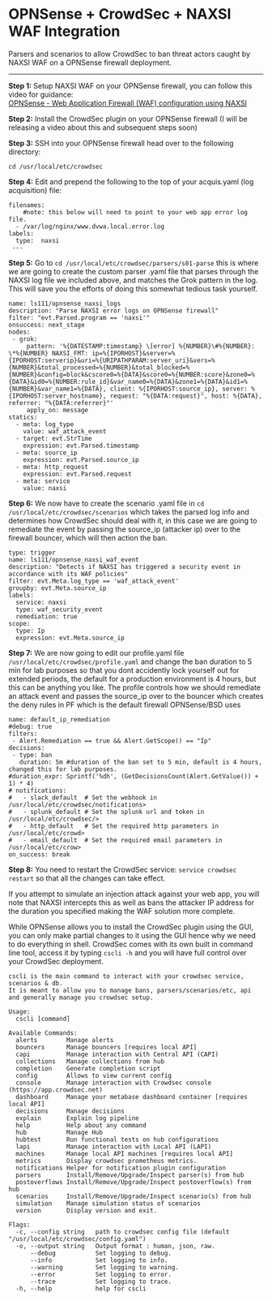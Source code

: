 # OPNSense + CrowdSec + NAXSI WAF Integration
Parsers and scenarios to allow CrowdSec to ban threat actors caught by NAXSI WAF on a OPNSense firewall deployment.
________

**Step 1:** Setup NAXSI WAF on your OPNSense firewall, you can follow this video for guidance:<br> 
[OPNSense - Web Application Firewall (WAF) configuration using NAXSI](https://www.youtube.com/watch?v=IYDoQmUVdvU)

**Step 2:** Install the CrowdSec plugin on your OPNSense firewall (I will be releasing a video about this and subsequent steps soon)

**Step 3:** SSH into your OPNSense firewall head over to the following directory:<br>

```cd /usr/local/etc/crowdsec``` 

**Step 4:** Edit and prepend the following to the top of your acquis.yaml (log acquisition) file:

```
filenames:
    #note: this below will need to point to your web app error log file. 
  - /var/log/nginx/www.dvwa.local.error.log
labels:
  type:  naxsi
 ---
```
**Step 5:** Go to ```cd /usr/local/etc/crowdsec/parsers/s01-parse``` this is where we are going to create the custom parser .yaml file that parses through the NAXSI log file we included above, and matches the Grok pattern in the log. This will save you the efforts of doing this somewhat tedious task yourself.

``` 
name: ls111/opnsense_naxsi_logs
description: "Parse NAXSI error logs on OPNSense firewall"
filter: "evt.Parsed.program == 'naxsi'"
onsuccess: next_stage
nodes:
 - grok:
     pattern: '%{DATESTAMP:timestamp} \[error] %{NUMBER}\#%{NUMBER}: \*%{NUMBER} NAXSI_FMT: ip=%{IPORHOST}&server=%{IPORHOST:serverip}&uri=%{URIPATHPARAM:server_uri}&vers=%{NUMBER}&total_processed=%{NUMBER}&total_blocked=%{NUMBER}&config=block&cscore0=%{DATA}&score0=%{NUMBER:score}&zone0=%{DATA}&id0=%{NUMBER:rule_id}&var_name0=%{DATA}&zone1=%{DATA}&id1=%{NUMBER}&var_name1=%{DATA}, client: %{IPORHOST:source_ip}, server: %{IPORHOST:server_hostname}, request: "%{DATA:request}", host: %{DATA}, referrer: "%{DATA:referrer}"'
     apply_on: message
statics:
  - meta: log_type
    value: waf_attack_event
  - target: evt.StrTime
    expression: evt.Parsed.timestamp
  - meta: source_ip
    expression: evt.Parsed.source_ip
  - meta: http_request
    expression: evt.Parsed.request
  - meta: service
    value: naxsi 
```

**Step 6:** We now have to create the scenario .yaml file in ```cd /usr/local/etc/crowdsec/scenarios``` which takes the parsed log info and determines how CrowdSec should deal with it, in this case we are going to remediate the event by passing the source_ip (attacker ip) over to the firewall bouncer, which will then action the ban.
```
type: trigger
name: ls111/opnsense_naxsi_waf_event
description: "Detects if NAXSI has triggered a security event in accordance with its WAF policies"
filter: evt.Meta.log_type == 'waf_attack_event'
groupby: evt.Meta.source_ip
labels:
  service: naxsi
  type: waf_security_event
  remediation: true
scope:
  type: Ip
  expression: evt.Meta.source_ip
```

**Step 7:** We are now going to edit our profile.yaml file ```/usr/local/etc/crowdsec/profile.yaml``` and change the ban duration to 5 min for lab purposes so that you dont accidently lock yourself out for extended periods, the default for a production environment is 4 hours, but this can be anything you like. The profile controls how we should remediate an attack event and passes the source_ip over to the bouncer which creates the deny rules in PF which is the default firewall OPNSense/BSD uses

```
name: default_ip_remediation
#debug: true
filters:
 - Alert.Remediation == true && Alert.GetScope() == "Ip"
decisions:
 - type: ban
   duration: 5m #duration of the ban set to 5 min, default is 4 hours, changed this for lab purposes.
#duration_expr: Sprintf('%dh', (GetDecisionsCount(Alert.GetValue()) + 1) * 4)
# notifications:
#   - slack_default  # Set the webhook in /usr/local/etc/crowdsec/notifications>
#   - splunk_default # Set the splunk url and token in /usr/local/etc/crowdsec/>
#   - http_default   # Set the required http parameters in /usr/local/etc/crowd>
#   - email_default  # Set the required email parameters in /usr/local/etc/crow>
on_success: break
```

**Step 8:** You need to restart the CrowdSec service: ```service crowdsec restart``` so that all the changes can take effect.

If you attempt to simulate an injection attack against your web app, you will note that NAXSI intercepts this as well as bans the attacker IP address for the duration you specified making the WAF solution more complete.

While OPNSense allows you to install the CrowdSec plugin using the GUI, you can only make partial changes to it using the GUI hence why we need to do everything in shell. CrowdSec comes with its own built in command line tool, access it by typing ```cscli -h``` and you will have full control over your CrowdSec deployment. 

```
cscli is the main command to interact with your crowdsec service, scenarios & db.
It is meant to allow you to manage bans, parsers/scenarios/etc, api and generally manage you crowdsec setup.

Usage:
  cscli [command]

Available Commands:
  alerts        Manage alerts
  bouncers      Manage bouncers [requires local API]
  capi          Manage interaction with Central API (CAPI)
  collections   Manage collections from hub
  completion    Generate completion script
  config        Allows to view current config
  console       Manage interaction with Crowdsec console (https://app.crowdsec.net)
  dashboard     Manage your metabase dashboard container [requires local API]
  decisions     Manage decisions
  explain       Explain log pipeline
  help          Help about any command
  hub           Manage Hub
  hubtest       Run functional tests on hub configurations
  lapi          Manage interaction with Local API (LAPI)
  machines      Manage local API machines [requires local API]
  metrics       Display crowdsec prometheus metrics.
  notifications Helper for notification plugin configuration
  parsers       Install/Remove/Upgrade/Inspect parser(s) from hub
  postoverflows Install/Remove/Upgrade/Inspect postoverflow(s) from hub
  scenarios     Install/Remove/Upgrade/Inspect scenario(s) from hub
  simulation    Manage simulation status of scenarios
  version       Display version and exit.

Flags:
  -c, --config string   path to crowdsec config file (default "/usr/local/etc/crowdsec/config.yaml")
  -o, --output string   Output format : human, json, raw.
      --debug           Set logging to debug.
      --info            Set logging to info.
      --warning         Set logging to warning.
      --error           Set logging to error.
      --trace           Set logging to trace.
  -h, --help            help for cscli
```
